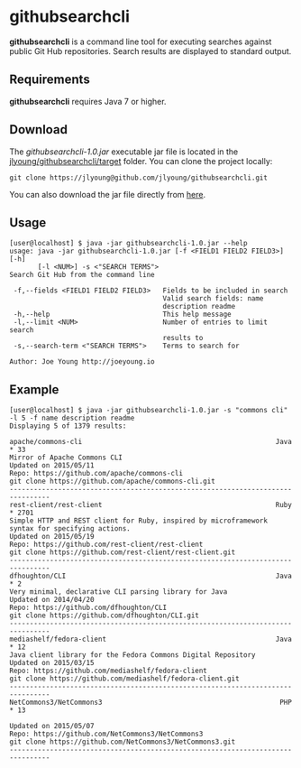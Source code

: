 # githubsearchcli
**githubsearchcli** is a command line tool for executing searches against public Git Hub repositories.
Search results are displayed to standard output.

## Requirements
**githubsearchcli** requires Java 7 or higher.

## Download
The *githubsearchcli-1.0.jar* executable jar file is located in the [jlyoung/githubsearchcli/target](https://github.com/jlyoung/githubsearchcli/tree/master/target) folder.
You can clone the project locally:
```
git clone https://jlyoung@github.com/jlyoung/githubsearchcli.git
```
You can also download the jar file directly from [here](https://github.com/jlyoung/githubsearchcli/blob/master/target/githubsearchcli-1.0.jar?raw=true).

## Usage
```
[user@localhost] $ java -jar githubsearchcli-1.0.jar --help
usage: java -jar githubsearchcli-1.0.jar [-f <FIELD1 FIELD2 FIELD3>] [-h]
       [-l <NUM>] -s <"SEARCH TERMS">
Search Git Hub from the command line

 -f,--fields <FIELD1 FIELD2 FIELD3>   Fields to be included in search
                                      Valid search fields: name
                                      description readme
 -h,--help                            This help message
 -l,--limit <NUM>                     Number of entries to limit search
                                      results to
 -s,--search-term <"SEARCH TERMS">    Terms to search for

Author: Joe Young http://joeyoung.io
```

## Example
```
[user@localhost] $ java -jar githubsearchcli-1.0.jar -s "commons cli" -l 5 -f name description readme
Displaying 5 of 1379 results:

apache/commons-cli                                                Java * 33    
Mirror of Apache Commons CLI
Updated on 2015/05/11
Repo: https://github.com/apache/commons-cli
git clone https://github.com/apache/commons-cli.git
--------------------------------------------------------------------------------
rest-client/rest-client                                           Ruby * 2701  
Simple HTTP and REST client for Ruby, inspired by microframework syntax for specifying actions.
Updated on 2015/05/19
Repo: https://github.com/rest-client/rest-client
git clone https://github.com/rest-client/rest-client.git
--------------------------------------------------------------------------------
dfhoughton/CLI                                                    Java * 2     
Very minimal, declarative CLI parsing library for Java
Updated on 2014/04/20
Repo: https://github.com/dfhoughton/CLI
git clone https://github.com/dfhoughton/CLI.git
--------------------------------------------------------------------------------
mediashelf/fedora-client                                          Java * 12    
Java client library for the Fedora Commons Digital Repository
Updated on 2015/03/15
Repo: https://github.com/mediashelf/fedora-client
git clone https://github.com/mediashelf/fedora-client.git
--------------------------------------------------------------------------------
NetCommons3/NetCommons3                                            PHP * 13    

Updated on 2015/05/07
Repo: https://github.com/NetCommons3/NetCommons3
git clone https://github.com/NetCommons3/NetCommons3.git
--------------------------------------------------------------------------------
```
